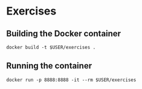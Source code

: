 Exercises
===========================================================

Building the Docker container
-----------------------------

    docker build -t $USER/exercises .

Running the container
---------------------

    docker run -p 8888:8888 -it --rm $USER/exercises

